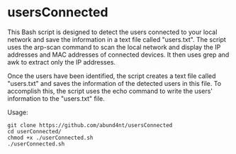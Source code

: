 # usersConnected

This Bash script is designed to detect the users connected to your local network and save the information in a text file called "users.txt". The script uses the arp-scan command to scan the local network and display the IP addresses and MAC addresses of connected devices. It then uses grep and awk to extract only the IP addresses.

Once the users have been identified, the script creates a text file called "users.txt" and saves the information of the detected users in this file. To accomplish this, the script uses the echo command to write the users' information to the "users.txt" file.

Usage:
    
    git clone https://github.com/abund4nt/usersConnected
    cd userConnected/
    chmod +x ./userConnected.sh
    ./userConnected.sh
